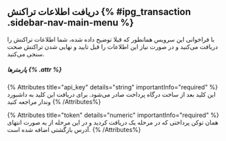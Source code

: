 ##  دریافت اطلاعات تراکنش {% #ipg_transaction .sidebar-nav-main-menu %}

با فراخوانی این سرویس همانطور که قبلا توضیح داده شده، شما اطلاعات تراکنش را دریافت می‌کنید و در صورت نیاز این اطلاعات را قبل تایید و نهایی شدن تراکنش صحت سنجی می‌کنید.

##### پارمترها {% .attr %}

 {% Attributes title="api_key" details="string" importantInfo="required" %}
  این کلید بعد از ساخت درگاه پرداخت صادر می‌شود. برای دریافت این کلید به داشبورد وندار مراجعه کنید
  {% /Attributes%}

 {% Attributes title="token" details="numeric" importantInfo="required" %}
  همان توکن پرداختی که در مرحله یک دریافت کردید و در این مرحله از به صورت انتهای آدرس بازگشتی اضافه شده است.
  {% /Attributes%}
